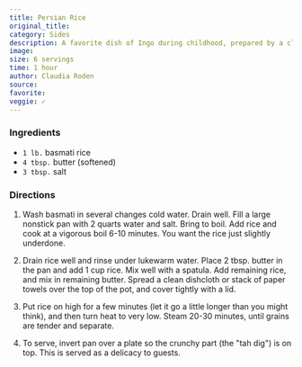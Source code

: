 ```yaml
---
title: Persian Rice
original_title: 
category: Sides 
description: A favorite dish of Ingo during childhood, prepared by a close family friend Guitti. It's worked well, but both Jane and Ingo are still working on getting the "Tah Dig" just right.
image: 
size: 6 servings
time: 1 hour
author: Claudia Roden
source: 
favorite: 
veggie: ✓
---
```


### Ingredients

* `1 lb.` basmati rice
* `4 tbsp.` butter (softened)
* `3 tbsp.` salt

### Directions

1. Wash basmati in several changes cold water. Drain well. Fill a large nonstick pan with 2 quarts water and salt. Bring to boil. Add rice and cook at a vigorous boil 6-10 minutes. You want the rice just slightly underdone.

2. Drain rice well and rinse under lukewarm water. Place 2 tbsp. butter in the pan and add 1 cup rice. Mix well with a spatula. Add remaining rice, and mix in remaining butter. Spread a clean dishcloth or stack of paper towels over the top of the pot, and cover tightly with a lid.

3. Put rice on high for a few minutes (let it go a little longer than you might think), and then turn heat to very low. Steam 20-30 minutes, until grains are tender and separate.

4. To serve, invert pan over a plate so the crunchy part (the "tah dig") is on top. This is served as a delicacy to guests.